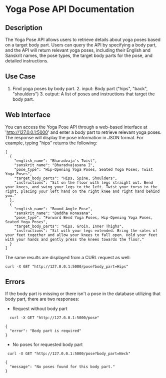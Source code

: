 # Yoga Pose API Documentation
## Description
The Yoga Pose API allows users to retrieve details about yoga poses based on a target body part. Users can query the API by specifying a body part, and the API will return relevant yoga poses, including their English and Sanskrit names, the pose types, the target body parts for the pose, and detailed instructions.

## Use Case
1. Find yoga poses by body part.
   2. input: Body part ("hips", "back", "shoulders")
   3. output: A list of poses and instructions that target the body part.

## Web Interface
You can access the Yoga Pose API through a web-based interface at 'http://127.0.0.1:5000' and enter a body part to retrieve relevant yoga poses. The response will display the pose information in JSON format.
For example, typing "hips" returns the following:
```
[
  {
    "english_name": "Bharadvaja's Twist",
    "sanskrit_name": "Bharadvajasana I",
    "pose_type": "Hip-Opening Yoga Poses, Seated Yoga Poses, Twist Yoga Poses",
    "target_body_parts": "Hips, Spine, Shoulders",
    "instructions": "Sit on the floor with legs straight out. Bend your knees, and swing your legs to the left. Twist your torso to the right, placing your left hand on the right knee and right hand behind you."
  },
  {
    "english_name": "Bound Angle Pose",
    "sanskrit_name": "Baddha Konasana",
    "pose_type": "Forward Bend Yoga Poses, Hip-Opening Yoga Poses, Seated Yoga Poses",
    "target_body_parts": "Hips, Groin, Inner Thighs",
    "instructions": "Sit with your legs extended. Bring the soles of your feet together and allow your knees to fall open. Hold your feet with your hands and gently press the knees towards the floor."
  }
]
```
The same results are displayed from a CURL request as well:
```
curl -X GET "http://127.0.0.1:5000/pose?body_part=Hips"
```

## Errors
If the body part is missing or there isn't a pose in the database utilizing that body part, there are two responses:
- Request without body part
```
  curl -X GET "http://127.0.0.1:5000/pose"
  ```
```
{
  "error": "Body part is required"
}
```
- No poses for requested body part
```
 curl -X GET "http://127.0.0.1:5000/pose?body_part=Neck"
```
``` 
{
  "message": "No poses found for this body part."
}
```
